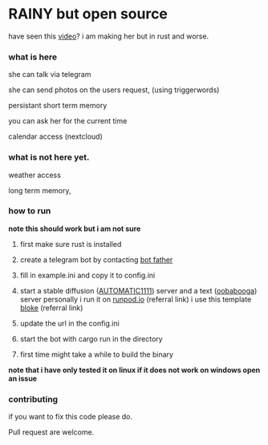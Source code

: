 # RAINY but open source
have seen this [video][yt-video]? i am making her but in rust and worse. 

### what is here
she can talk via telegram

she can send photos on the users request, (using triggerwords)

persistant short term memory

you can ask her for the current time

calendar access (nextcloud)
### what is not here yet.


weather access

long term memory,

### how to run
**note this should work but i am not sure**
1. first make sure rust is installed 
2. create a telegram bot by contacting [bot father][telegram-bot-father]
3. fill in example.ini and copy it to config.ini
4. start a stable diffusion ([AUTOMATIC1111]) server and a text ([oobabooga][oobabooga]) server personally i run it on [runpod.io][runpod] (referral link) i use this template [bloke][bloke] (referral link)

5. update the url in the config.ini
6. start the bot with cargo run in the directory
7. first time might take a while to build the binary

**note that i have only tested it on linux if it does not work on windows open an issue**
### contributing
if you want to fix this code please do. 

Pull request are welcome.

[bloke]: https://runpod.io/gsc?template=f1pf20op0z&ref=yp8enpey
[runpod]: https://runpod.io?ref=yp8enpey
[telegram-bot-father]: https://t.me/BotFather
[AUTOMATIC1111]: https://github.com/AUTOMATIC1111/stable-diffusion-webui
[oobabooga]: https://github.com/oobabooga/text-generation-webui
[rust-install]: https://www.rust-lang.org/tools/install
[yt-video]: https://www.youtube.com/watch?v=OvY4o9zAqrU
